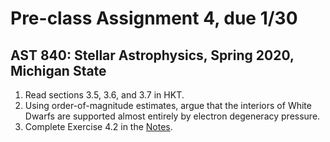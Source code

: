 # Pre-class Assignment 4, due 1/30

## AST 840: Stellar Astrophysics, Spring 2020, Michigan State

1. Read sections 3.5, 3.6, and 3.7 in HKT.
2. Using order-of-magnitude estimates, argue that the interiors of White Dwarfs are supported almost entirely by electron degeneracy pressure.
3. Complete Exercise 4.2 in the [Notes](../assets/stellar-notes.pdf).